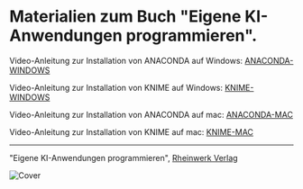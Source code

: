 # Materialien zum Buch "Eigene KI-Anwendungen programmieren".

Video-Anleitung zur Installation von ANACONDA auf Windows: [ANACONDA-WINDOWS](https://youtu.be/yHod97z3GaI?si=jAEDP2uN3c8uJwJf)


Video-Anleitung zur Installation von KNIME auf Windows: [KNIME-WINDOWS](https://youtu.be/NiJ-nJqyAwM?si=55z7rr9wgo7pkyTJ)


Video-Anleitung zur Installation von ANACONDA auf mac: [ANACONDA-MAC](https://youtu.be/XEP31aQ-UFw?si=TE2oAZM6uR1CWdB_)


Video-Anleitung zur Installation von KNIME auf mac: [KNIME-MAC](https://youtu.be/FI2Lu7SCBRQ?si=r0w9RTXH1OEimtHP)

------------------------------------------

"Eigene KI-Anwendungen programmieren", [Rheinwerk Verlag](https://www.rheinwerk-verlag.de/eigene-ki-anwendungen-programmieren)

![Cover](https://s3-eu-west-1.amazonaws.com/cover2.galileo-press.de/print/9783836297639_800.png)
